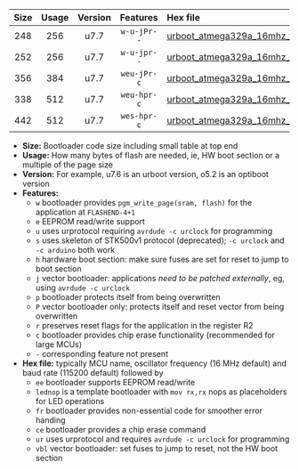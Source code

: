 |Size|Usage|Version|Features|Hex file|
|:-:|:-:|:-:|:-:|:--|
|248|256|u7.7|`w-u-jPr--`|[urboot_atmega329a_16mhz_9600bps_lednop_ur_vbl.hex](https://raw.githubusercontent.com/stefanrueger/urboot.hex/main/mcus/atmega329a/fcpu_16mhz/9600_bps/urboot_atmega329a_16mhz_9600bps_lednop_ur_vbl.hex)|
|252|256|u7.7|`w-u-jpr--`|[urboot_atmega329a_16mhz_9600bps_lednop_fr_ur_vbl.hex](https://raw.githubusercontent.com/stefanrueger/urboot.hex/main/mcus/atmega329a/fcpu_16mhz/9600_bps/urboot_atmega329a_16mhz_9600bps_lednop_fr_ur_vbl.hex)|
|356|384|u7.7|`weu-jPr-c`|[urboot_atmega329a_16mhz_9600bps_ee_lednop_fr_ce_ur_vbl.hex](https://raw.githubusercontent.com/stefanrueger/urboot.hex/main/mcus/atmega329a/fcpu_16mhz/9600_bps/urboot_atmega329a_16mhz_9600bps_ee_lednop_fr_ce_ur_vbl.hex)|
|338|512|u7.7|`weu-hpr-c`|[urboot_atmega329a_16mhz_9600bps_ee_lednop_fr_ce_ur.hex](https://raw.githubusercontent.com/stefanrueger/urboot.hex/main/mcus/atmega329a/fcpu_16mhz/9600_bps/urboot_atmega329a_16mhz_9600bps_ee_lednop_fr_ce_ur.hex)|
|442|512|u7.7|`wes-hpr-c`|[urboot_atmega329a_16mhz_9600bps_ee_lednop_fr_ce.hex](https://raw.githubusercontent.com/stefanrueger/urboot.hex/main/mcus/atmega329a/fcpu_16mhz/9600_bps/urboot_atmega329a_16mhz_9600bps_ee_lednop_fr_ce.hex)|

- **Size:** Bootloader code size including small table at top end
- **Usage:** How many bytes of flash are needed, ie, HW boot section or a multiple of the page size
- **Version:** For example, u7.6 is an urboot version, o5.2 is an optiboot version
- **Features:**
  + `w` bootloader provides `pgm_write_page(sram, flash)` for the application at `FLASHEND-4+1`
  + `e` EEPROM read/write support
  + `u` uses urprotocol requiring `avrdude -c urclock` for programming
  + `s` uses skeleton of STK500v1 protocol (deprecated); `-c urclock` and `-c arduino` both work
  + `h` hardware boot section: make sure fuses are set for reset to jump to boot section
  + `j` vector bootloader: applications *need to be patched externally*, eg, using `avrdude -c urclock`
  + `p` bootloader protects itself from being overwritten
  + `P` vector bootloader only: protects itself and reset vector from being overwritten
  + `r` preserves reset flags for the application in the register R2
  + `c` bootloader provides chip erase functionality (recommended for large MCUs)
  + `-` corresponding feature not present
- **Hex file:** typically MCU name, oscillator frequency (16 MHz default) and baud rate (115200 default) followed by
  + `ee` bootloader supports EEPROM read/write
  + `lednop` is a template bootloader with `mov rx,rx` nops as placeholders for LED operations
  + `fr` bootloader provides non-essential code for smoother error handing
  + `ce` bootloader provides a chip erase command
  + `ur` uses urprotocol and requires `avrdude -c urclock` for programming
  + `vbl` vector bootloader: set fuses to jump to reset, not the HW boot section
